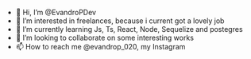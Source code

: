 - 👋 Hi, I’m @EvandroPDev
- 👀 I’m interested in freelances, because i current got a lovely job
- 🌱 I’m currently learning Js, Ts, React, Node, Sequelize and postegres
- 💞️ I’m looking to collaborate on some interesting works
- 📫 How to reach me @evandrop_020, my Instagram

<!---
EvandroPDev/EvandroPDev is a ✨ special ✨ repository because its `README.md` (this file) appears on your GitHub profile.
You can click the Preview link to take a look at your changes.
--->

